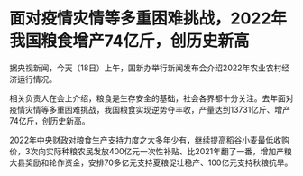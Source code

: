 # 面对疫情灾情等多重困难挑战，2022年我国粮食增产74亿斤，创历史新高

据央视新闻，今天（18日）上午，国新办举行新闻发布会介绍2022年农业农村经济运行情况。

相关负责人在会上介绍，粮食是生存安全的基础，社会各界都十分关注。去年面对疫情灾情等多重困难挑战，我国粮食实现逆势夺丰收，产量达到13731亿斤、增产74亿斤，创历史新高。

2022年中央财政对粮食生产支持力度之大多年少有，继续提高稻谷小麦最低收购价，3次向实际种粮农民发放400亿元一次性补贴、比2021年翻了一番，增加产粮大县奖励和轮作资金，安排70多亿元支持夏粮促壮稳产、100亿元支持秋粮抗旱。

